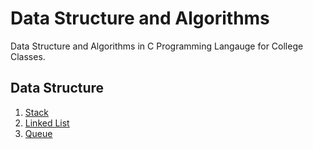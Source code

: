 # Data Structure and Algorithms

Data Structure and Algorithms in C Programming Langauge for College
Classes.

## Data Structure
1. [Stack](./stacks/)
2. [Linked List](./linked-list/)
3. [Queue](./queue/)
